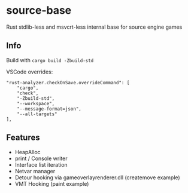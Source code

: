 # source-base

Rust stdlib-less and msvcrt-less internal base for source engine games 

## Info

Build with `cargo build -Zbuild-std`

VSCode overrides:
```
"rust-analyzer.checkOnSave.overrideCommand": [
	"cargo",
	"check",
	"-Zbuild-std",
	"--workspace",
	"--message-format=json",
	"--all-targets"
], 
```

## Features
- HeapAlloc
- print / Console writer
- Interface list iteration
- Netvar manager
- Detour hooking via gameoverlayrenderer.dll (createmove example)
- VMT Hooking (paint example)
